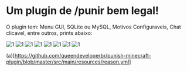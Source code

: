 # Um plugin de /punir bem legal!

O plugin tem: Menu GUI, SQLite ou MySQL, Motivos Configuraveis, Chat clicavel, entre outros, prints abaixo:

<img alt="1" src="https://i.imgur.com/ahLSGK1.png" />
<img alt="1" src="https://i.imgur.com/jkbQEQK.png" />
<img alt="1" src="https://i.imgur.com/0L5i8VR.png" />
<img alt="1" src="https://i.imgur.com/wYYKdTZ.png" />
<img alt="1" src="https://i.imgur.com/UOCbNwq.png" />
<img alt="1" src="https://i.imgur.com/QCabg96.png" />
<img alt="1" src="https://i.imgur.com/AsOBEoI.png" />
<img alt="1" src="https://i.imgur.com/9pEbwTP.png" />

(a)[https://github.com/queendeveloperbr/punish-minecraft-plugin/blob/master/src/main/resources/reason.yml]
